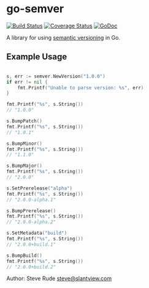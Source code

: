 # go-semver

[![Build Status](https://travis-ci.org/slantview/go-semver.png)](https://travis-ci.org/slantview/go-semver)
[![Coverage Status](https://coveralls.io/repos/slantview/go-semver/badge.png?branch=master)](https://coveralls.io/r/slantview/go-semver?branch=master)
[![GoDoc](https://godoc.org/github.com/slantview/go-semver?status.png)](http://godoc.org/github.com/slantview/go-semver)

A library for using [semantic versioning](http://semver.org/) in Go.

## Example Usage

```go

s, err := semver.NewVersion("1.0.0")
if err != nil {
    fmt.Printf("Unable to parse version: %s", err)
}

fmt.Printf("%s", s.String())
// "1.0.0"

s.BumpPatch()
fmt.Printf("%s", s.String())
// "1.0.1"

s.BumpMinor()
fmt.Printf("%s", s.String())
// "1.1.0"

s.BumpMajor()
fmt.Printf("%s", s.String())
// "2.0.0"

s.SetPrerelease("alpha")
fmt.Printf("%s", s.String())
// "2.0.0-alpha.1"

s.BumpPrerelease()
fmt.Printf("%s", s.String())
// "2.0.0-alpha.2"

s.SetMetadata("build")
fmt.Printf("%s", s.String())
// "2.0.0+build.1"

s.BumpBuild()
fmt.Printf("%s", s.String())
// "2.0.0+build.2"

```

Author: Steve Rude <steve@slantview.com>